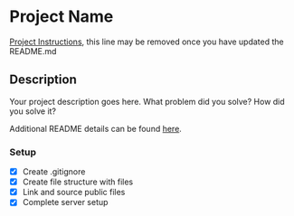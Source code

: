 # Project Name

[Project Instructions](./INSTRUCTIONS.md), this line may be removed once you have updated the README.md

## Description

Your project description goes here. What problem did you solve? How did you solve it?

Additional README details can be found [here](https://github.com/PrimeAcademy/readme-template/blob/master/README.md).

### Setup

- [X] Create .gitignore
- [X] Create file structure with files
- [X] Link and source public files
- [X] Complete server setup